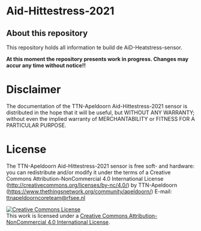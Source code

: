 # Aid-Hittestress-2021

## About this repository
This repository holds all information te build de AiD-Heatstress-sensor. 

**At this moment the repository presents work in progress. Changes may accur any time without notice!!**


# Disclaimer
The documentation of the TTN-Apeldoorn Aid-Hittestress-2021 sensor is distributed in the hope that it will be useful, but WITHOUT ANY WARRANTY; without even the 
implied warranty of MERCHANTABILITY or FITNESS FOR A PARTICULAR PURPOSE.

# License
The TTN-Apeldoorn Aid-Hittestress-2021 sensor is free soft- and hardware:
you can redistribute and/or modify it under the terms of a Creative Commons Attribution-NonCommercial 4.0 International License (http://creativecommons.org/licenses/by-nc/4.0/) by TTN-Apeldoorn (https://www.thethingsnetwork.org/community/apeldoorn/) E-mail: ttnapeldoorncoreteam@rfsee.nl

<a rel="license" href="http://creativecommons.org/licenses/by-nc/4.0/"><img alt="Creative Commons License" style="border-width:0" src="https://i.creativecommons.org/l/by-nc/4.0/88x31.png" /></a><br />This work is licensed under a <a rel="license" href="http://creativecommons.org/licenses/by-nc/4.0/">Creative Commons Attribution-NonCommercial 4.0 International License</a>.
